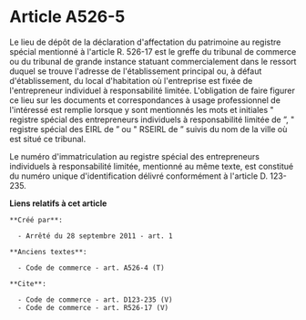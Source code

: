 # Article A526-5

Le lieu de dépôt de la déclaration d'affectation du patrimoine au registre spécial mentionné à l'article R. 526-17 est le
greffe du tribunal de commerce ou du tribunal de grande instance statuant commercialement dans le ressort duquel se trouve
l'adresse de l'établissement principal ou, à défaut d'établissement, du local d'habitation où l'entreprise est fixée de
l'entrepreneur individuel à responsabilité limitée. L'obligation de faire figurer ce lieu sur les documents et
correspondances à usage professionnel de l'intéressé est remplie lorsque y sont mentionnés les mots et initiales " registre
spécial des entrepreneurs individuels à responsabilité limitée de ”, " registre spécial des EIRL de ” ou " RSEIRL de ” suivis
du nom de la ville où est situé ce tribunal. 

Le numéro d'immatriculation au registre spécial des entrepreneurs individuels à responsabilité limitée, mentionné au même
texte, est constitué du numéro unique d'identification délivré conformément à l'article D. 123-235.

**Liens relatifs à cet article**

	**Créé par**:

	  - Arrêté du 28 septembre 2011 - art. 1

	**Anciens textes**:

	  - Code de commerce - art. A526-4 (T)

	**Cite**:

	  - Code de commerce - art. D123-235 (V)
	  - Code de commerce - art. R526-17 (V)
